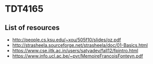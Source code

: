 # TDT4165

## List of resources
* http://people.cs.ksu.edu/~xou/505f10/slides/oz.pdf
* http://strasheela.sourceforge.net/strasheela/doc/01-Basics.html
* https://www.cse.iitk.ac.in/users/satyadev/fall12/fpintro.html
* https://www.info.ucl.ac.be/~pvr/MemoireFrancoisFonteyn.pdf
